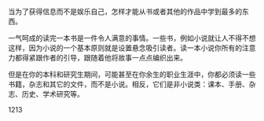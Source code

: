 当为了获得信息而不是娱乐自己，怎样才能从书或者其他的作品中学到最多的东西。

一气呵成的读完一本书是一件令人满意的事情。一些书，例如小说就让人不得不想这样，因为小说的一个基本原则就是设置悬念吸引读者。读一本小说你所有的注意力都得紧跟作者的引导，跟随着他将故事一点点编织出来。

但是在你的本科和研究生期间，可能甚至在你余生的职业生涯中，你都必须读一些书籍，杂志和其它的文件，而不是小说。相反，它们是非小说类：课本、手册、杂志、历史、学术研究等。

1213